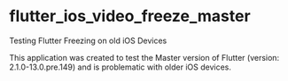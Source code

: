 # flutter_ios_video_freeze_master

Testing Flutter Freezing on old iOS Devices

This application was created to test the Master version of Flutter (version: 2.1.0-13.0.pre.149) and is problematic with older iOS devices.
